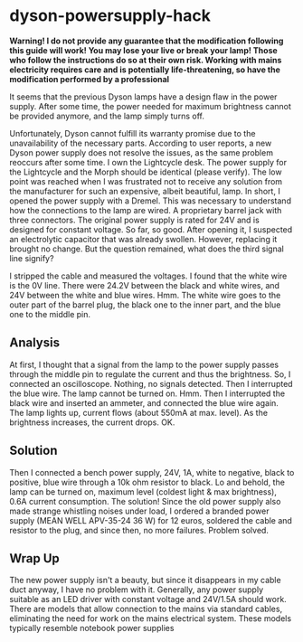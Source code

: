 # dyson-powersupply-hack

**Warning! I do not provide any guarantee that the modification following this guide will work! You may lose your live or break your lamp! Those who follow the instructions do so at their own risk. Working with mains electricity requires care and is potentially life-threatening, so have the modification performed by a professional**

It seems that the previous Dyson lamps have a design flaw in the power supply. After some time, the power needed for maximum brightness cannot be provided anymore, and the lamp simply turns off.

Unfortunately, Dyson cannot fulfill its warranty promise due to the unavailability of the necessary parts. According to user reports, a new Dyson power supply does not resolve the issues, as the same problem reoccurs after some time. I own the Lightcycle desk. The power supply for the Lightcycle and the Morph should be identical (please verify). The low point was reached when I was frustrated not to receive any solution from the manufacturer for such an expensive, albeit beautiful, lamp. In short, I opened the power supply with a Dremel. This was necessary to understand how the connections to the lamp are wired. A proprietary barrel jack with three connectors. The original power supply is rated for 24V and is designed for constant voltage. So far, so good. After opening it, I suspected an electrolytic capacitor that was already swollen. However, replacing it brought no change. But the question remained, what does the third signal line signify?

I stripped the cable and measured the voltages. I found that the white wire is the 0V line. There were 24.2V between the black and white wires, and 24V between the white and blue wires. Hmm. The white wire goes to the outer part of the barrel plug, the black one to the inner part, and the blue one to the middle pin.

## Analysis

At first, I thought that a signal from the lamp to the power supply passes through the middle pin to regulate the current and thus the brightness. So, I connected an oscilloscope. Nothing, no signals detected. Then I interrupted the blue wire. The lamp cannot be turned on. Hmm. Then I interrupted the black wire and inserted an ammeter, and connected the blue wire again. The lamp lights up, current flows (about 550mA at max. level). As the brightness increases, the current drops. OK. 

## Solution

Then I connected a bench power supply, 24V, 1A, white to negative, black to positive, blue wire through a 10k ohm resistor to black. Lo and behold, the lamp can be turned on, maximum level (coldest light & max brightness), 0.6A current consumption. The solution! Since the old power supply also made strange whistling noises under load, I ordered a branded power supply (MEAN WELL APV-35-24 36 W) for 12 euros, soldered the cable and resistor to the plug, and since then, no more failures. Problem solved.

## Wrap Up
The new power supply isn't a beauty, but since it disappears in my cable duct anyway, I have no problem with it. Generally, any power supply suitable as an LED driver with constant voltage and 24V/1.5A should work. There are models that allow connection to the mains via standard cables, eliminating the need for work on the mains electrical system. These models typically resemble notebook power supplies



